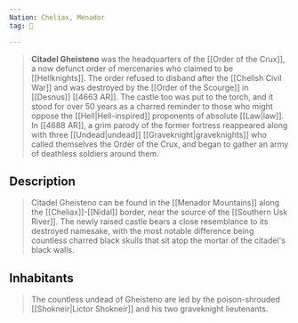 ```yaml
---
Nation: Cheliax, Menador
tag: 🏰

---
```


> **Citadel Gheisteno** was the headquarters of the [[Order of the Crux]], a now defunct order of mercenaries who claimed to be [[Hellknights]]. The order refused to disband after the [[Chelish Civil War]] and was destroyed by the [[Order of the Scourge]] in [[Desnus]] [[4663 AR]]. The castle too was put to the torch, and it stood for over 50 years as a charred reminder to those who might oppose the [[Hell|Hell-inspired]] proponents of absolute [[Law|law]].
> In [[4688 AR]], a grim parody of the former fortress reappeared along with three [[Undead|undead]] [[Graveknight|graveknights]] who called themselves the Order of the Crux, and began to gather an army of deathless soldiers around them.


## Description

> Citadel Gheisteno can be found in the [[Menador Mountains]] along the [[Cheliax]]-[[Nidal]] border, near the source of the [[Southern Usk River]]. The newly raised castle bears a close resemblance to its destroyed namesake, with the most notable difference being countless charred black skulls that sit atop the mortar of the citadel's black walls.


## Inhabitants

> The countless undead of Gheisteno are led by the poison-shrouded [[Shokneir|Lictor Shokneir]] and his two graveknight lieutenants.

